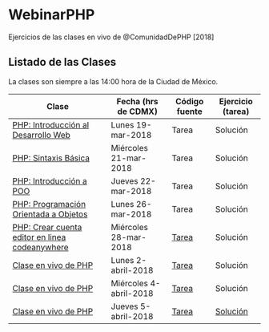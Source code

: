 # WebinarPHP
Ejercicios de las clases en vivo de @ComunidadDePHP [2018]

## Listado de las Clases

La clases son siempre a las 14:00 hora de la Ciudad de México.

| Clase      | Fecha (hrs de CDMX)      | Código fuente | Ejercicio (tarea) |
| ---------- | ---------- | --------------------------| ------------------------------ |
| [PHP: Introducción al Desarrollo Web](https://www.facebook.com/ComunidadDePeHPe/videos/1474648475978611/)   | Lunes 19-mar-2018   | Tarea | Solución |
| [PHP: Sintaxis Básica](https://www.facebook.com/ComunidadDePeHPe/videos/1475276092582516/)   | Miércoles 21-mar-2018   | Tarea | Solución |
| [PHP: Introducción a POO](https://www.facebook.com/ComunidadDePeHPe/videos/1475276569249135/)   | Jueves 22-mar-2018   | Tarea | Solución |
| [PHP: Programación Orientada a Objetos](https://www.facebook.com/ComunidadDePeHPe/videos/1482439031866222/)   | Lunes 26-mar-2018   | Tarea | Solución |
| [PHP: Crear cuenta editor en linea codeanywhere](https://www.facebook.com/ComunidadDePeHPe/videos/1482443465199112/)   | Miércoles 28-mar-2018   | [Tarea](https://github.com/ComunidadDePHP/WebinarPHP/blob/master/01-webinar-28-marzo-2018.php) | Solución |
| [Clase en vivo de PHP](https://www.facebook.com/ComunidadDePeHPe/videos/1488273397949452/)   | Lunes 2-abril-2018   | [Tarea](https://github.com/ComunidadDePHP/WebinarPHP/blob/master/02-2-abril-2018.php) | Solución |
| [Clase en vivo de PHP](https://www.facebook.com/ComunidadDePeHPe/videos/1488274731282652/)   | Miércoles 4-abril-2018 | [Tarea](https://github.com/ComunidadDePHP/WebinarPHP/blob/master/04-4-abr-2018.php) | Solución |
| [Clase en vivo de PHP](https://www.facebook.com/ComunidadDePeHPe/videos/1488275151282610/)   | Jueves 5-abril-2018 | [Tarea](https://github.com/ComunidadDePHP/WebinarPHP/blob/master/05-05-abr-2018.php) | [Solución](https://github.com/358b06c6/WebinarPHP/blob/master/05-05-abr-2018.php) |
